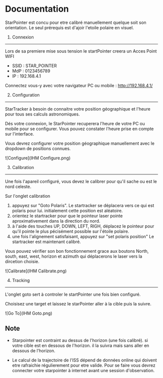 Documentation
===

StarPointer est concu pour etre calibré manuellement quelque soit son orientation.
Le seul prérequis est d'ajoir l'etoile polaire en visuel.

1. Connexion
---
Lors de sa premiere mise sous tension le startPointer creera un Acces Point WIFI
- SSID : STAR_POINTER
- MdP  : 0123456789
- IP   : 192.168.4.1

Connectez vous-y avec votre navigateur PC ou mobile : http://192.168.4.1/

2. Configuration
---
StarTracker à besoin de connaitre votre position géographique et l'heure pour tous ses calculs astronomiques.

Dés votre connexion, le StarPointer recuperera l'heure de votre PC ou mobile pour se configurer.
Vous pouvez constater l'heure prise en compte sur l'interface.

Vous devrez configurer votre position géographique manuellement avec le dropdown de positions connues.

![Configure](IHM Configure.png)

3. Calibration
---
Une fois l'apareil configuré, vous devez le calibrer pour qu'il sache ou est le nord celeste.

Sur l'onglet calibration
  1. appuyez sur "Goto Polaris". Le startracker se déplacera vers ce qui est polaris pour lui. initialement cette position est aléatoire.
  2. orientez le startracker pour que le pointeur laser pointe aproximativement dans la direction du nord.
  3. à l'aide des touches UP, DOWN, LEFT, RIGH, déplacez le pointeur pour qu'il pointe le plus pécisément possible sur l'étoile polaire.
  4. une fois l'alignement satisfaisant, appuyez sur "set polaris position"
Le startracker est maintenant calibré.

Vous pouvez vérifier son bon fonctionnement grace aux boutons North, south, east, west, horizon et azimuth qui déplacerons le laser vers la dircetion choisie.

![Calibrate](IHM Calibrate.png)

4. Tracking
---
L'onglet goto sert à controler le startPointer une fois bien configuré.

Choisisez une target et laissez le starPointer aller à la cible puis la suivre.

![Go To](IHM Goto.png)

Note
---
- Starpointer est contraint au dessus de l'horizon (une fois calibré). si votre cible est en dessous de l'horizon. il la suivra mais sans aller en dessous de l'horizon.

- Le calcul de la trajectoire de l'ISS dépend de données online qui doivent etre rafraichie régulierement pour etre valide. Pour se faire vous devrez connecter votre starpointer à internet avant une session d'observation.

